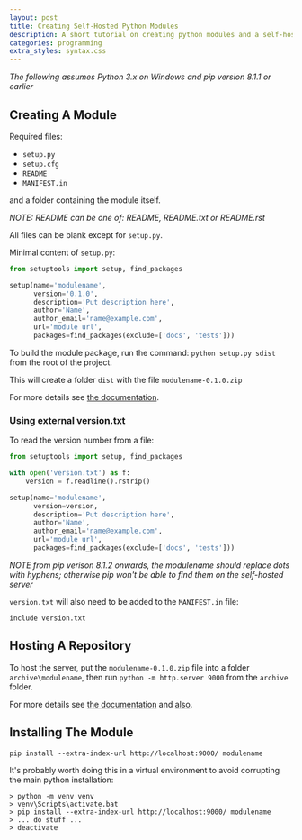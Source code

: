 ```yaml
---
layout: post
title: Creating Self-Hosted Python Modules
description: A short tutorial on creating python modules and a self-hosted pip server to allow installation of them.
categories: programming
extra_styles: syntax.css
---
```


_The following assumes Python 3.x on Windows and pip version 8.1.1 or earlier_

## Creating A Module

Required files:

* `setup.py`
* `setup.cfg`
* `README`
* `MANIFEST.in`

and a folder containing the module itself.

_NOTE: README can be one of: README, README.txt or README.rst_

All files can be blank except for `setup.py`.

Minimal content of `setup.py`:

```python
from setuptools import setup, find_packages

setup(name='modulename',
      version='0.1.0',
      description='Put description here',
      author='Name',
      author_email='name@example.com',
      url='module url',
      packages=find_packages(exclude=['docs', 'tests']))
```

To build the module package, run the command: `python setup.py sdist` from the root of the project.

This will create a folder `dist` with the file `modulename-0.1.0.zip`

For more details see [the documentation](https://packaging.python.org/distributing/).

### Using external version.txt

To read the version number from a file:

```python
from setuptools import setup, find_packages

with open('version.txt') as f:
    version = f.readline().rstrip()

setup(name='modulename',
      version=version,
      description='Put description here',
      author='Name',
      author_email='name@example.com',
      url='module url',
      packages=find_packages(exclude=['docs', 'tests']))
```

_NOTE from pip verison 8.1.2 onwards, the modulename should replace dots with hyphens; otherwise pip won't be able to find them on the self-hosted server_

`version.txt` will also need to be added to the `MANIFEST.in` file:

```
include version.txt
```

## Hosting A Repository

To host the server, put the `modulename-0.1.0.zip` file into a folder `archive\modulename`, then run `python -m http.server 9000` from the `archive` folder.

For more details see [the documentation](https://packaging.python.org/self_hosted_repository/) and [also](http://docs.python-guide.org/en/latest/shipping/packaging/).

## Installing The Module

`pip install --extra-index-url http://localhost:9000/ modulename`

It's probably worth doing this in a virtual environment to avoid corrupting the main python installation:

```
> python -m venv venv
> venv\Scripts\activate.bat
> pip install --extra-index-url http://localhost:9000/ modulename
> ... do stuff ...
> deactivate
```

